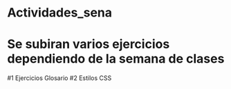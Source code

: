 # Actividades_sena
# Se subiran varios ejercicios dependiendo de la semana de clases
#1 Ejercicios Glosario
#2 Estilos CSS 
